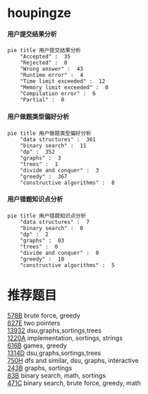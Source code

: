 # houpingze

<!-- tabs:start -->



#### **用户提交结果分析**

```mermaid
pie title 用户提交结果分析
    "Accepted" :  35
    "Rejected" :  0
    "Wrong answer" :  43
    "Runtime error" :  4
    "Time limit exceeded" :  12
    "Memory limit exceeded" :  0
    "Compilation error" :  6
    "Partial" :  0
```

#### **用户做题类型偏好分析**

```mermaid
pie title 用户做题类型偏好分析
    "data structures" :  361
    "binary search" :  11
    "dp" :  352
    "graphs" :  3
    "trees" :  1
    "divide and conquer" :  3
    "greedy" :  367
    "constructive algorithms" :  8
```
#### **用户错题知识点分析**

```mermaid
pie title 用户错题知识点分析
    "data structures" :  7
    "binary search" :  0
    "dp" :  2
    "graphs" :  03
    "trees" :  0
    "divide and conquer" :  0
    "greedy" :  10
    "constructive algorithms" :  5
```



<!-- tabs:end -->
# 推荐题目
[578B](https://codeforces.com/contest/578/problem/B)		brute force,
                        greedy		  
[627E](https://codeforces.com/contest/627/problem/E)		two pointers		  
[13932](https://codeforces.com/contest/1393/problem/2)		dsu,graphs,sortings,trees		  
[1220A](https://codeforces.com/contest/1220/problem/A)		implementation,
                        sortings,
                        strings		  
[616B](https://codeforces.com/contest/616/problem/B)		games,
                        greedy		  
[1314D](https://codeforces.com/contest/1314/problem/D)		dsu,graphs,sortings,trees		  
[750H](https://codeforces.com/contest/750/problem/H)		dfs and similar,
                        dsu,
                        graphs,
                        interactive		  
[243B](https://codeforces.com/contest/243/problem/B)		graphs,
                        sortings		  
[83B](https://codeforces.com/contest/83/problem/B)		binary search,
                        math,
                        sortings		  
[471C](https://codeforces.com/contest/471/problem/C)		binary search,
                        brute force,
                        greedy,
                        math		  
